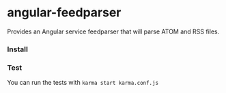 angular-feedparser
==================
Provides an Angular service feedparser that will parse ATOM and RSS files.

### Install

### Test

You can run the tests with
`karma start karma.conf.js`